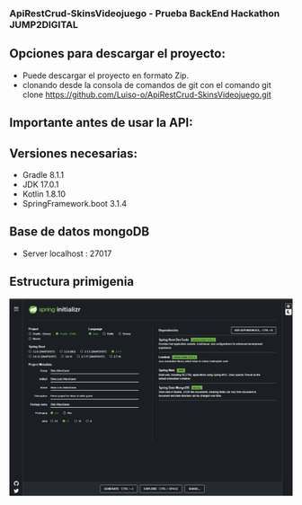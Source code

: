 ### ApiRestCrud-SkinsVideojuego - Prueba BackEnd Hackathon JUMP2DIGITAL

## Opciones para descargar el proyecto:
-  Puede descargar el proyecto en formato Zip.
-  clonando desde la consola de comandos de git con el comando git clone https://github.com/Luiso-o/ApiRestCrud-SkinsVideojuego.git

## Importante antes de usar la API:

## Versiones necesarias:
- Gradle 8.1.1
- JDK 17.0.1
- Kotlin 1.8.10
- SpringFramework.boot 3.1.4

## Base de datos mongoDB
- Server localhost : 27017

## Estructura primigenia
![Estructura.png](images/estructura.png)
